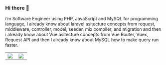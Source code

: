 ### Hi there 👋

i’m Software Engineer using PHP, JavaScript and MySQL for
programming language, I already know about laravel asitecture
concepts from request, middleware, controller, model, seeder, mix
compiler, and migration and then i already know about Vue asitecture concepts
from Vue Router, Vuex, Request API and then I already know about MySQL how
to make query run faster.

<table>
<tr>
  <td>
    <img align="left" src=" https://github-readme-stats.vercel.app/api?username=albasyir&show_icons=true&theme=merko" />
  </td>
  <td>
    <img align="left" src="https://github-readme-stats.vercel.app/api/top-langs/?username=albasyir&hide=html&theme=merko" />
  </td>
</tr>
</table>
